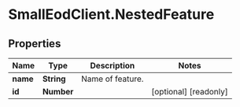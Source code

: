 # SmallEodClient.NestedFeature

## Properties

Name | Type | Description | Notes
------------ | ------------- | ------------- | -------------
**name** | **String** | Name of feature. | 
**id** | **Number** |  | [optional] [readonly] 



